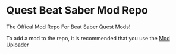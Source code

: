 # Quest Beat Saber Mod Repo

The Offical Mod Repo For Beat Saber Quest Mods!

To add a mod to the repo, it is recommended that you use the [Mod Uploader](https://github.com/BobbyShmurner/mod-uploader)
